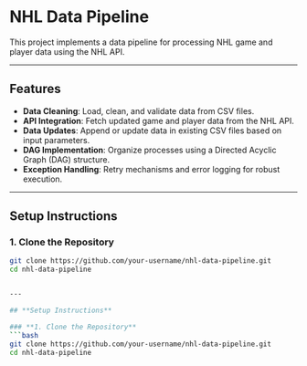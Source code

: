 # NHL Data Pipeline

This project implements a data pipeline for processing NHL game and player data using the NHL API.

---

## **Features**
- **Data Cleaning**: Load, clean, and validate data from CSV files.
- **API Integration**: Fetch updated game and player data from the NHL API.
- **Data Updates**: Append or update data in existing CSV files based on input parameters.
- **DAG Implementation**: Organize processes using a Directed Acyclic Graph (DAG) structure.
- **Exception Handling**: Retry mechanisms and error logging for robust execution.

---

## **Setup Instructions**

### **1. Clone the Repository**
```bash
git clone https://github.com/your-username/nhl-data-pipeline.git
cd nhl-data-pipeline


---

## **Setup Instructions**

### **1. Clone the Repository**
```bash
git clone https://github.com/your-username/nhl-data-pipeline.git
cd nhl-data-pipeline

